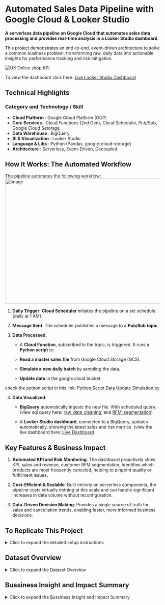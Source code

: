 # Automated Sales Data Pipeline with Google Cloud & Looker Studio
**A serverless data pipeline on Google Cloud that automates sales data processing and provides real-time analysis in a Looker Studio dashboard**.

This project demonstrates an end-to-end, event-driven architecture to solve a common business problem: transforming raw, daily data into actionable insights for performance tracking and risk mitigation.

![UK Online shop KPI](https://github.com/user-attachments/assets/486d7af4-073d-441d-a86f-8d85b3844e10)

To view the dashboard click here: [Live Looker Studio Dashboard](https://lookerstudio.google.com/s/u7OH8nC8i3E)

## Technical Highlights

### **Category and	Technology / Skill**
- **Cloud Platform** :	Google Cloud Platform (GCP)
- **Core Services**	: Cloud Functions (2nd Gen),  Cloud Scheduler,  Pub/Sub,  Google Cloud Setorage
- **Data Warehouse**	: BigQuery
- **BI & Visualization**	: Looker Studio
- **Language & Libs**	: Python (Pandas, google-cloud-storage)
- **Architecture**	: Serverless, Event-Driven, Decoupled

## How It Works: The Automated Workflow
The pipeline automates the following workflow:
<img width="844" height="408" alt="image" src="https://github.com/user-attachments/assets/3b7b779d-f2bd-4980-8874-5c48669cf446" />

1. **Daily Trigger**: **Cloud Scheduler** initiates the pipeline on a set schedule (daily at 1 AM).

2. **Message Sent**: The scheduler publishes a message to a **Pub/Sub topic**.

3. **Data Processed**:
     - A **Cloud Function**, subscribed to the topic, is triggered. It runs a **Python script** to:

    - **Read a master sales file** from Google Cloud Storage (GCS).

    - **Simulate a new daily batch** by sampling the data.

    - **Update data** in the google cloud bucket

check the python script in this link: [Python Script Data Update Simulation.py](https://github.com/adam-astiti/Big_Query_Project/blob/main/Python%20Script%20Data%20Update%20Simulation.py)

4.  **Data Visualized**:

    - **BigQuery** automatically ingests the new file. With scheduled query. (view sql query here: [raw_data_cleaning](https://github.com/adam-astiti/Big_Query_Project/blob/main/big_query_main_data_cleaning.sql), and [RFM_segmentation](https://github.com/adam-astiti/Big_Query_Project/blob/main/rfm_segmentation.sql))

    - A **Looker Studio dashboard**, connected to a BigQuery, updates automatically, showing the latest sales and risk metrics. (view the live dashboard here: [Live Dashboard](https://lookerstudio.google.com/s/nleVW3vqDTo)
  
## Key Features & Business Impact
1. **Automated KPI and Risk Monitoring**: The dashboard proactively show KPI, sales and revenue, customer RFM segmentation, identifies which products are most frequently canceled, helping to pinpoint quality or fulfillment issues.

2. **Cost-Efficient & Scalable**: Built entirely on serverless components, the pipeline costs virtually nothing at this scale and can handle significant increases in data volume without reconfiguration.

3. **Data-Driven Decision Making**: Provides a single source of truth for sales and cancellation trends, enabling faster, more informed business decisions.

## To Replicate This Project
<details>
<summary>Click to expand the detailed setup instructions</summary>

1. **Google Cloud Setup**
    - **Enable APIs**: In your GCP project, enable Cloud Functions, Cloud Scheduler, Pub/Sub, Cloud Storage, BigQuery, and Eventarc.

    - **Create GCS Bucket**: Create a bucket and a folder inside it named Daily_update.

    - **Upload Data**: Upload Online_Retail.csv to the root of your bucket.

    - **Create Pub/Sub Topic**: Create a topic named simulate-daily-job.

2. **Deploy Cloud Function**
    - Go to Cloud Functions, click **CREATE FUNCTION (2nd gen)**.

    - **Set the Trigger to Eventarc** > Cloud Pub/Sub, and select the simulate-daily-job topic.

    - For the code, use main.py and requirements.txt.

    - **Set the Entry point** to simulate_daily_update.

    - **Deploy.**

3. **Deploy Cloud Scheduler**
    - Go to Cloud Scheduler, click **CREATE JOB.**

    - **Set the Frequency** (e.g., 0 2 * * *) and your Timezone.

    - **Set the Target type** to Pub/Sub and select the simulate-daily-job topic.

    - **Create.**

</details>

## Dataset Overview
<details>
<summary>Click to expand the Dataset Overview</summary>
This project uses the Online Retail II dataset, which contains transactional data for a UK-based e-commerce business. 

Dataset link: [Online_Retail_II](https://github.com/adam-astiti/Big_Query_Project/blob/main/Online_Retail.csv)

- **Data Type**:	Transactional Sales Data
- **Origin** :	UK-Based Online Retailer
- **Timeframe**:	1 years of data
- **Rows**:	~540,000 line items
- **Columns**:	InvoiceNo, StockCode, Description, Quantity, InvoiceDate, UnitPrice, CustomerID, Country

## Key Feature for Analysis
The most critical feature of this dataset is that it includes both successful sales and canceled orders.

- **Successful Sales**: Represented by positive quantities.

- **Canceled Orders**: Identified by invoice numbers starting with "C" and negative quantities.

This dual nature is what makes a meaningful risk analysis possible, allowing the project to move beyond simple sales reporting to identify and quantify sources of lost revenue.
</details>

## Bussiness Insight and Impact Summary
<details>
<summary>Click to expand the Bussiness Insight and Impact Summary</summary>
  
### Dashboard Summary
This Project involved creating an executive-level dashboard in Looker Studio to analyze one year of sales data for a UK-based online retailer. The goal was to identify key business drivers and deliver actionable strategic recommendations based on the findings.

### Key Business Insights & Impact
My analysis uncovered four critical insights that directly impact business strategy:

1. **Seasonal Revenue Peak**: The business generates $9.75M annually, with a massive revenue spike in Q4 (peaking at $1.5M in November). Impact: All marketing and inventory planning should be focused on maximizing this predictable holiday rush.

2. **The 80/20 Customer Rule**: An elite group of "Champion" and "Loyal" customers constitute over 80% of total revenue. Impact: This justifies creating a VIP retention program to protect the core of the business.

3. **"Hero Product" Identification**: A few key products drive the majority of sales. Surprisingly, DOTCOM POSTAGE is one of an exceptionally profitable item, and the company maintains a 98.3% order completion rate, indicating operational excellence. Impact: Marketing should focus on promoting these hero products, and the shipping fee strategy should be recognized as a profit center.

4. **Operational Revenue Leakage**: The company lost nearly **$900,000** not from product returns, but from controllable operational costs like Amazon fees and manual write-offs. Impact: This highlights an immediate opportunity to increase profitability by investigating and standardizing internal financial processes.
</details>
